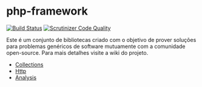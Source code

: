 php-framework
=================

[![Build Status](https://travis-ci.org/Unimake/php-framework.svg?branch=master)](https://travis-ci.org/Unimake/php-framework)  [![Scrutinizer Code Quality](https://scrutinizer-ci.com/g/Unimake/php-framework/badges/quality-score.png?b=master)](https://scrutinizer-ci.com/g/Unimake/php-framework/?branch=master)

Este é um conjunto de bibliotecas criado com o objetivo de prover soluções para problemas genéricos de software mutuamente com a comunidade open-source. Para mais detalhes visite a wiki do projeto.

* [Collections](https://github.com/Unimake/php-framework/wiki/Collections)
* [Http](https://github.com/Unimake/php-framework/wiki/Http)
* [Analysis](https://github.com/Unimake/php-framework/wiki/Analysis)
